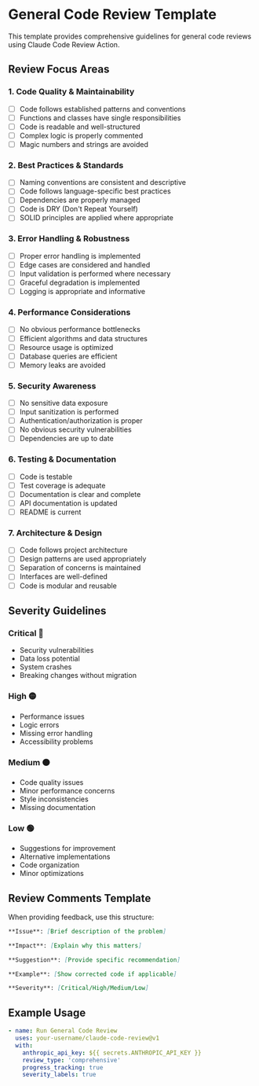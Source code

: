 # General Code Review Template

This template provides comprehensive guidelines for general code reviews using Claude Code Review Action.

## Review Focus Areas

### 1. Code Quality & Maintainability
- [ ] Code follows established patterns and conventions
- [ ] Functions and classes have single responsibilities
- [ ] Code is readable and well-structured
- [ ] Complex logic is properly commented
- [ ] Magic numbers and strings are avoided

### 2. Best Practices & Standards
- [ ] Naming conventions are consistent and descriptive
- [ ] Code follows language-specific best practices
- [ ] Dependencies are properly managed
- [ ] Code is DRY (Don't Repeat Yourself)
- [ ] SOLID principles are applied where appropriate

### 3. Error Handling & Robustness
- [ ] Proper error handling is implemented
- [ ] Edge cases are considered and handled
- [ ] Input validation is performed where necessary
- [ ] Graceful degradation is implemented
- [ ] Logging is appropriate and informative

### 4. Performance Considerations
- [ ] No obvious performance bottlenecks
- [ ] Efficient algorithms and data structures
- [ ] Resource usage is optimized
- [ ] Database queries are efficient
- [ ] Memory leaks are avoided

### 5. Security Awareness
- [ ] No sensitive data exposure
- [ ] Input sanitization is performed
- [ ] Authentication/authorization is proper
- [ ] No obvious security vulnerabilities
- [ ] Dependencies are up to date

### 6. Testing & Documentation
- [ ] Code is testable
- [ ] Test coverage is adequate
- [ ] Documentation is clear and complete
- [ ] API documentation is updated
- [ ] README is current

### 7. Architecture & Design
- [ ] Code follows project architecture
- [ ] Design patterns are used appropriately
- [ ] Separation of concerns is maintained
- [ ] Interfaces are well-defined
- [ ] Code is modular and reusable

## Severity Guidelines

### Critical 🔴
- Security vulnerabilities
- Data loss potential
- System crashes
- Breaking changes without migration

### High 🟡
- Performance issues
- Logic errors
- Missing error handling
- Accessibility problems

### Medium 🟠
- Code quality issues
- Minor performance concerns
- Style inconsistencies
- Missing documentation

### Low 🟢
- Suggestions for improvement
- Alternative implementations
- Code organization
- Minor optimizations

## Review Comments Template

When providing feedback, use this structure:

```markdown
**Issue**: [Brief description of the problem]

**Impact**: [Explain why this matters]

**Suggestion**: [Provide specific recommendation]

**Example**: [Show corrected code if applicable]

**Severity**: [Critical/High/Medium/Low]
```

## Example Usage

```yaml
- name: Run General Code Review
  uses: your-username/claude-code-review@v1
  with:
    anthropic_api_key: ${{ secrets.ANTHROPIC_API_KEY }}
    review_type: 'comprehensive'
    progress_tracking: true
    severity_labels: true
```